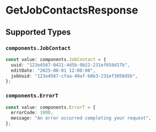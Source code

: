 # GetJobContactsResponse


## Supported Types

### `components.JobContact`

```typescript
const value: components.JobContact = {
  uuid: "123e4567-0421-4d5b-9b22-231ef658d17b",
  editDate: "2025-08-01 12:00:00",
  jobUuid: "123e4567-cfaa-49af-b8b3-231ef3058d5b",
};
```

### `components.ErrorT`

```typescript
const value: components.ErrorT = {
  errorCode: 1000,
  message: "An error occurred completing your request",
};
```


